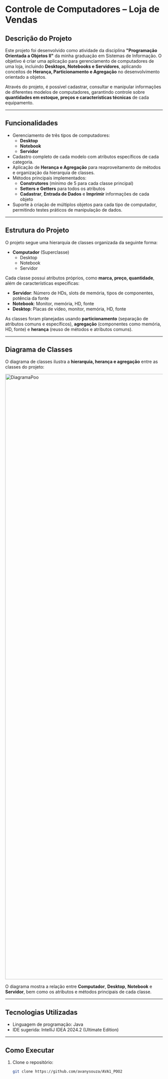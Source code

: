 # Controle de Computadores – Loja de Vendas

## Descrição do Projeto

Este projeto foi desenvolvido como atividade da disciplina **"Programação Orientada a Objetos II"** da minha graduação em Sistemas de Informação. O objetivo é criar uma aplicação para gerenciamento de computadores de uma loja, incluindo **Desktops, Notebooks e Servidores**, aplicando conceitos de **Herança, Particionamento e Agregação** no desenvolvimento orientado a objetos.

Através do projeto, é possível cadastrar, consultar e manipular informações de diferentes modelos de computadores, garantindo controle sobre **quantidades em estoque, preços e características técnicas** de cada equipamento.

---

## Funcionalidades

- Gerenciamento de três tipos de computadores:  
  - **Desktop**  
  - **Notebook**  
  - **Servidor**
- Cadastro completo de cada modelo com atributos específicos de cada categoria.  
- Aplicação de **Herança e Agregação** para reaproveitamento de métodos e organização da hierarquia de classes.  
- Métodos principais implementados:  
  - **Construtores** (mínimo de 5 para cada classe principal)  
  - **Setters e Getters** para todos os atributos  
  - **Cadastrar**, **Entrada de Dados** e **Imprimir** informações de cada objeto  
- Suporte à criação de múltiplos objetos para cada tipo de computador, permitindo testes práticos de manipulação de dados.

---

## Estrutura do Projeto

O projeto segue uma hierarquia de classes organizada da seguinte forma:

- **Computador** (Superclasse)  
  - Desktop  
  - Notebook  
  - Servidor  

Cada classe possui atributos próprios, como **marca, preço, quantidade**, além de características específicas:  

- **Servidor**: Número de HDs, slots de memória, tipos de componentes, potência da fonte  
- **Notebook**: Monitor, memória, HD, fonte  
- **Desktop**: Placas de vídeo, monitor, memória, HD, fonte  

As classes foram planejadas usando **particionamento** (separação de atributos comuns e específicos), **agregação** (componentes como memória, HD, fonte) e **herança** (reuso de métodos e atributos comuns).

---

## Diagrama de Classes

O diagrama de classes ilustra a **hierarquia, herança e agregação** entre as classes do projeto:

<img width="3840" height="1932" alt="DiagramaPoo" src="https://github.com/user-attachments/assets/0132281c-6083-4b43-ba2d-18a13173aa31" />


O diagrama mostra a relação entre **Computador**, **Desktop**, **Notebook** e **Servidor**, bem como os atributos e métodos principais de cada classe.

---

## Tecnologias Utilizadas

- Linguagem de programação: Java
- IDE sugerida: IntelliJ IDEA 2024.2 (Ultimate Edition)

---

## Como Executar

1. Clone o repositório:  
   ```bash
   git clone https://github.com/avanysouza/AVA1_POO2

